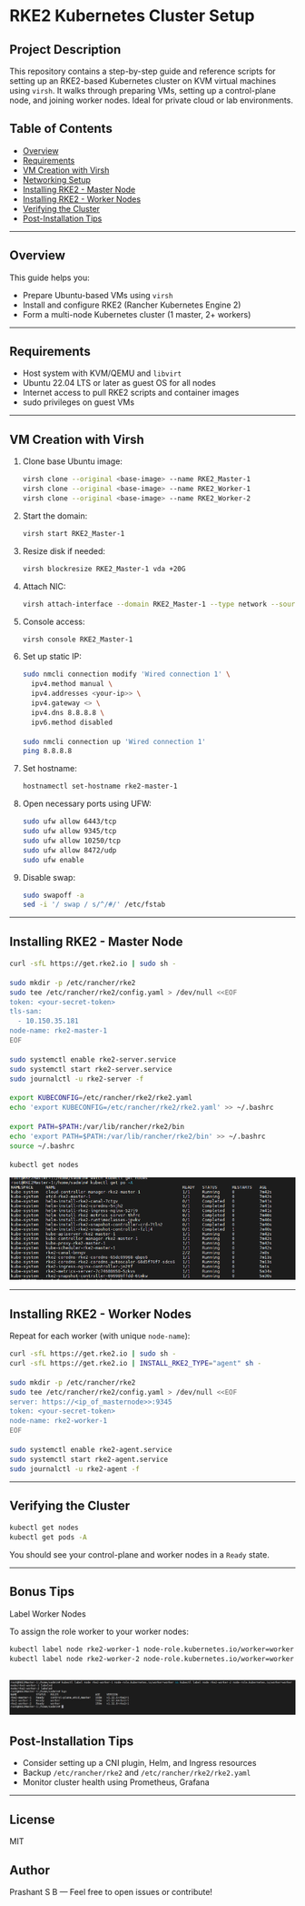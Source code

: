 # RKE2 Kubernetes Cluster Setup

## Project Description

This repository contains a step-by-step guide and reference scripts for setting up an RKE2-based Kubernetes cluster on KVM virtual machines using `virsh`. It walks through preparing VMs, setting up a control-plane node, and joining worker nodes. Ideal for private cloud or lab environments.

## Table of Contents

- [Overview](#overview)
- [Requirements](#requirements)
- [VM Creation with Virsh](#vm-creation-with-virsh)
- [Networking Setup](#networking-setup)
- [Installing RKE2 - Master Node](#installing-rke2---master-node)
- [Installing RKE2 - Worker Nodes](#installing-rke2---worker-nodes)
- [Verifying the Cluster](#verifying-the-cluster)
- [Post-Installation Tips](#post-installation-tips)

---

## Overview

This guide helps you:

- Prepare Ubuntu-based VMs using `virsh`
- Install and configure RKE2 (Rancher Kubernetes Engine 2)
- Form a multi-node Kubernetes cluster (1 master, 2+ workers)

---

## Requirements

- Host system with KVM/QEMU and `libvirt`
- Ubuntu 22.04 LTS or later as guest OS for all nodes
- Internet access to pull RKE2 scripts and container images
- sudo privileges on guest VMs

---

## VM Creation with Virsh

1. Clone base Ubuntu image:

   ```bash
   virsh clone --original <base-image> --name RKE2_Master-1
   virsh clone --original <base-image> --name RKE2_Worker-1
   virsh clone --original <base-image> --name RKE2_Worker-2
   ```

2. Start the domain:

   ```bash
   virsh start RKE2_Master-1
   ```

3. Resize disk if needed:

   ```bash
   virsh blockresize RKE2_Master-1 vda +20G
   ```

4. Attach NIC:

   ```bash
   virsh attach-interface --domain RKE2_Master-1 --type network --source default --model virtio --config --live
   ```

5. Console access:

   ```bash
   virsh console RKE2_Master-1
   ```

6. Set up static IP:

   ```bash
   sudo nmcli connection modify 'Wired connection 1' \
     ipv4.method manual \
     ipv4.addresses <your-ip>> \
     ipv4.gateway <> \
     ipv4.dns 8.8.8.8 \
     ipv6.method disabled

   sudo nmcli connection up 'Wired connection 1'
   ping 8.8.8.8
   ```

7. Set hostname:

   ```bash
   hostnamectl set-hostname rke2-master-1
   ```

8. Open necessary ports using UFW:

   ```bash
   sudo ufw allow 6443/tcp
   sudo ufw allow 9345/tcp
   sudo ufw allow 10250/tcp
   sudo ufw allow 8472/udp
   sudo ufw enable
   ```

9. Disable swap:

   ```bash
   sudo swapoff -a
   sed -i '/ swap / s/^/#/' /etc/fstab
   ```

---

## Installing RKE2 - Master Node

```bash
curl -sfL https://get.rke2.io | sudo sh -

sudo mkdir -p /etc/rancher/rke2
sudo tee /etc/rancher/rke2/config.yaml > /dev/null <<EOF
token: <your-secret-token>
tls-san:
  - 10.150.35.181
node-name: rke2-master-1
EOF

sudo systemctl enable rke2-server.service
sudo systemctl start rke2-server.service
sudo journalctl -u rke2-server -f

export KUBECONFIG=/etc/rancher/rke2/rke2.yaml
echo 'export KUBECONFIG=/etc/rancher/rke2/rke2.yaml' >> ~/.bashrc

export PATH=$PATH:/var/lib/rancher/rke2/bin
echo 'export PATH=$PATH:/var/lib/rancher/rke2/bin' >> ~/.bashrc
source ~/.bashrc

kubectl get nodes
```
![Alt text](Images/Pods_Master.png?raw=true "pods-in-masternode")

---

## Installing RKE2 - Worker Nodes

Repeat for each worker (with unique `node-name`):

```bash
curl -sfL https://get.rke2.io | sudo sh -
curl -sfL https://get.rke2.io | INSTALL_RKE2_TYPE="agent" sh -

sudo mkdir -p /etc/rancher/rke2
sudo tee /etc/rancher/rke2/config.yaml > /dev/null <<EOF
server: https://<ip_of_masternode>>:9345
token: <your-secret-token>
node-name: rke2-worker-1
EOF

sudo systemctl enable rke2-agent.service
sudo systemctl start rke2-agent.service
sudo journalctl -u rke2-agent -f
```

---

## Verifying the Cluster

```bash
kubectl get nodes
kubectl get pods -A
```

You should see your control-plane and worker nodes in a `Ready` state.

---
## Bonus Tips

Label Worker Nodes

To assign the role worker to your worker nodes:

```bash
kubectl label node rke2-worker-1 node-role.kubernetes.io/worker=worker
kubectl label node rke2-worker-2 node-role.kubernetes.io/worker=worker
```
![Alt text](Images/Labeling-nodes.png?raw=true "pods-in-masternode")
---

## Post-Installation Tips

- Consider setting up a CNI plugin, Helm, and Ingress resources
- Backup `/etc/rancher/rke2` and `/etc/rancher/rke2/rke2.yaml`
- Monitor cluster health using Prometheus, Grafana

---

## License

MIT

## Author

Prashant S B — Feel free to open issues or contribute!

